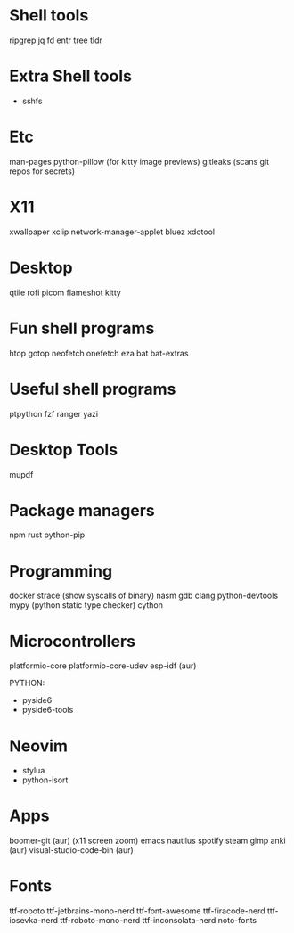 # Shell tools
ripgrep
jq
fd
entr
tree
tldr


# Extra Shell tools

- sshfs

# Etc

man-pages
python-pillow (for kitty image previews)
gitleaks (scans git repos for secrets)

# X11

xwallpaper
xclip
network-manager-applet
bluez
xdotool


# Desktop

qtile
rofi
picom
flameshot
kitty


# Fun shell programs

htop
gotop
neofetch
onefetch
eza
bat
bat-extras

# Useful shell programs

ptpython
fzf
ranger
yazi

# Desktop Tools

mupdf


# Package managers
npm
rust
python-pip

# Programming
docker
strace (show syscalls of binary)
nasm
gdb
clang
python-devtools
mypy (python static type checker)
cython
# Microcontrollers
platformio-core
platformio-core-udev
esp-idf (aur)

PYTHON:
- pyside6
- pyside6-tools


# Neovim

- stylua
- python-isort

# Apps

boomer-git (aur) (x11 screen zoom)
emacs
nautilus
spotify
steam
gimp
anki (aur)
visual-studio-code-bin (aur)


# Fonts
ttf-roboto
ttf-jetbrains-mono-nerd
ttf-font-awesome
ttf-firacode-nerd
ttf-iosevka-nerd
ttf-roboto-mono-nerd
ttf-inconsolata-nerd
noto-fonts
